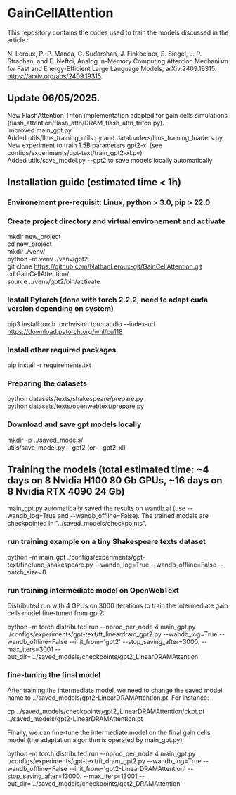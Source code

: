 # GainCellAttention

This repository contains the codes used to train the models discussed in the article :

N. Leroux, P.-P. Manea, C. Sudarshan, J. Finkbeiner, S. Siegel, J. P. Strachan, and E. Neftci, Analog In-Memory Computing Attention Mechanism for Fast and Energy-Efficient Large Language Models, arXiv:2409.19315.
https://arxiv.org/abs/2409.19315.

## Update 06/05/2025.
New FlashAttention Triton implementation adapted for gain cells simulations (flash_attention/flash_attn/DRAM_flash_attn_triton.py). \
Improved main_gpt.py \
Added utils/llms_training_utils.py and dataloaders/llms_training_loaders.py \
New experiment to train 1.5B parameters gpt2-xl (see configs/experiments/gpt-text/train_gpt2-xl.py) \
Added utils/save_model.py --gpt2 to save models locally automatically

## Installation guide (estimated time < 1h)

### Environement pre-requisit: Linux, python > 3.0, pip > 22.0
### Create project directory and virtual environement and activate

mkdir new_project \
cd new_project \
mkdir ./venv/ \
python -m venv ./venv/gpt2 \
git clone https://github.com/NathanLeroux-git/GainCellAttention.git \
cd GainCellAttention/ \
source ../venv/gpt2/bin/activate

### Install Pytorch (done with torch 2.2.2, need to adapt cuda version depending on system)
pip3 install torch torchvision torchaudio --index-url https://download.pytorch.org/whl/cu118

### Install other required packages
pip install -r requirements.txt

### Preparing the datasets
python datasets/texts/shakespeare/prepare.py \
python datasets/texts/openwebtext/prepare.py

### Download and save gpt models locally
mkdir -p ../saved_models/ \
utils/save_model.py --gpt2 (or --gpt2-xl)

## Training the models (total estimated time: ~4 days on 8 Nvidia H100 80 Gb GPUs, ~16 days on 8 Nvidia RTX 4090 24 Gb)
main_gpt.py automatically saved the results on wandb.ai (use --wandb_log=True and --wandb_offline=False). The trained models are checkpointed in "../saved_models/checkpoints".

### run training example on a tiny Shakespeare texts dataset
python -m main_gpt ./configs/experiments/gpt-text/finetune_shakespeare.py --wandb_log=True --wandb_offline=False --batch_size=8

### run training intermediate model on OpenWebText
Distributed run with 4 GPUs on 3000 iterations to train the intermediate gain cells model fine-tuned from gpt2:

python -m torch.distributed.run --nproc_per_node 4 main_gpt.py ./configs/experiments/gpt-text/ft_lineardram_gpt2.py --wandb_log=True --wandb_offline=False --init_from='gpt2' --stop_saving_after=3000. --max_iters=3001 --out_dir='../saved_models/checkpoints/gpt2_LinearDRAMAttention'

### fine-tuning the final model
After training the intermediate model, we need to change the saved model name to ../saved_models/gpt2-LinearDRAMAttention.pt. For instance:

cp ../saved_models/checkpoints/gpt2_LinearDRAMAttention/ckpt.pt ../saved_models/gpt2-LinearDRAMAttention.pt

Finally, we can fine-tune the intermediate model on the final gain cells model (the adaptation algorithm is operated by main_gpt.py):

python -m torch.distributed.run --nproc_per_node 4 main_gpt.py ./configs/experiments/gpt-text/ft_dram_gpt2.py --wandb_log=True --wandb_offline=False --init_from='gpt2-LinearDRAMAttention' --stop_saving_after=13000. --max_iters=13001 --out_dir='../saved_models/checkpoints/gpt2_DRAMAttention'
